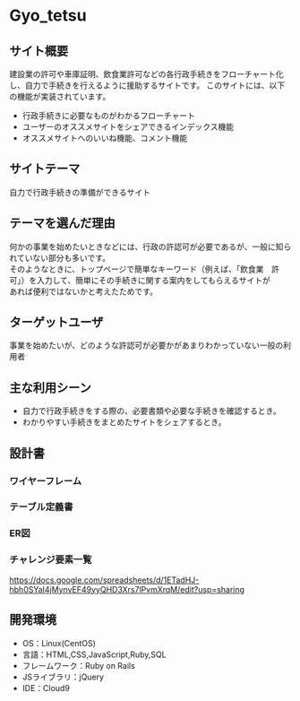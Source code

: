 # Gyo_tetsu

## サイト概要
建設業の許可や車庫証明、飲食業許可などの各行政手続きをフローチャート化し、自力で手続きを行えるように援助するサイトです。
このサイトには、以下の機能が実装されています。
* 行政手続きに必要なものがわかるフローチャート
* ユーザーのオススメサイトをシェアできるインデックス機能
* オススメサイトへのいいね機能、コメント機能

## サイトテーマ
自力で行政手続きの準備ができるサイト

## テーマを選んだ理由
何かの事業を始めたいときなどには、行政の許認可が必要であるが、一般に知られていない部分も多いです。<br>
そのようなときに、トップページで簡単なキーワード（例えば、「飲食業　許可」）を入力して、簡単にその手続きに関する案内をしてもらえるサイトが<br>
あれば便利ではないかと考えたためです。

## ターゲットユーザ
事業を始めたいが、どのような許認可が必要かがあまりわかっていない一般の利用者

## 主な利用シーン
* 自力で行政手続きをする際の、必要書類や必要な手続きを確認するとき。
* わかりやすい手続きをまとめたサイトをシェアするとき。

## 設計書
### ワイヤーフレーム


### テーブル定義書


### ER図


### チャレンジ要素一覧
https://docs.google.com/spreadsheets/d/1ETadHJ-hbh0SYaI4jMynvEF49yyQHD3Xrs7lPvmXrqM/edit?usp=sharing


## 開発環境
- OS：Linux(CentOS)
- 言語：HTML,CSS,JavaScript,Ruby,SQL
- フレームワーク：Ruby on Rails
- JSライブラリ：jQuery
- IDE：Cloud9